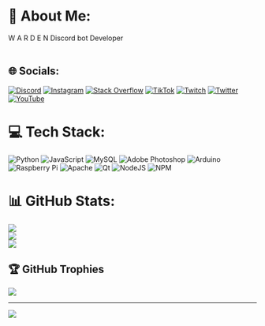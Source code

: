 # 💫 About Me:
W A R D E N Discord bot Developer<br><br>


## 🌐 Socials:
[![Discord](https://img.shields.io/badge/Discord-%237289DA.svg?logo=discord&logoColor=white)](htttps://discord.gg/https://discord.gg/qfAfKKxkDT) [![Instagram](https://img.shields.io/badge/Instagram-%23E4405F.svg?logo=Instagram&logoColor=white)](https://instagram.com/mikx.pv) [![Stack Overflow](https://img.shields.io/badge/-Stackoverflow-FE7A16?logo=stack-overflow&logoColor=white)](https://stackoverflow.com/users/19703835) [![TikTok](https://img.shields.io/badge/TikTok-%23000000.svg?logo=TikTok&logoColor=white)](https://tiktok.com/@zverplent) [![Twitch](https://img.shields.io/badge/Twitch-%239146FF.svg?logo=Twitch&logoColor=white)](https://twitch.tv/verplent_) [![Twitter](https://img.shields.io/badge/Twitter-%231DA1F2.svg?logo=Twitter&logoColor=white)](https://twitter.com/warden) [![YouTube](https://img.shields.io/badge/YouTube-%23FF0000.svg?logo=YouTube&logoColor=white)](https://youtube.com/c/UChFTPtEZ_VIKqh8Wx5WE6iw) 

# 💻 Tech Stack:
![Python](https://img.shields.io/badge/python-3670A0?style=plastic&logo=python&logoColor=ffdd54) ![JavaScript](https://img.shields.io/badge/javascript-%23323330.svg?style=plastic&logo=javascript&logoColor=%23F7DF1E) ![MySQL](https://img.shields.io/badge/mysql-%2300f.svg?style=plastic&logo=mysql&logoColor=white) ![Adobe Photoshop](https://img.shields.io/badge/adobephotoshop-%2331A8FF.svg?style=plastic&logo=adobephotoshop&logoColor=white) ![Arduino](https://img.shields.io/badge/-Arduino-00979D?style=plastic&logo=Arduino&logoColor=white) ![Raspberry Pi](https://img.shields.io/badge/-RaspberryPi-C51A4A?style=plastic&logo=Raspberry-Pi) ![Apache](https://img.shields.io/badge/apache-%23D42029.svg?style=plastic&logo=apache&logoColor=white) ![Qt](https://img.shields.io/badge/Qt-%23217346.svg?style=plastic&logo=Qt&logoColor=white) ![NodeJS](https://img.shields.io/badge/node.js-6DA55F?style=plastic&logo=node.js&logoColor=white) ![NPM](https://img.shields.io/badge/NPM-%23000000.svg?style=plastic&logo=npm&logoColor=white)
# 📊 GitHub Stats:
![](https://github-readme-stats.vercel.app/api?username=verplent&theme=dark&hide_border=false&include_all_commits=true&count_private=true)<br/>
![](https://github-readme-streak-stats.herokuapp.com/?user=verplent&theme=dark&hide_border=false)<br/>
![](https://github-readme-stats.vercel.app/api/top-langs/?username=verplent&theme=dark&hide_border=false&include_all_commits=true&count_private=true&layout=compact)

## 🏆 GitHub Trophies
![](https://github-profile-trophy.vercel.app/?username=verplent&theme=radical&no-frame=false&no-bg=true&margin-w=4)

---
[![](https://visitcount.itsvg.in/api?id=verplent&icon=0&color=4)](https://visitcount.itsvg.in)
